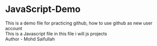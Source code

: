 # JavaScript-Demo
This is a demo file for practicing github, how to use github as  new user account
<br>
This is a Javascript file in this file i will js projects 
<br>
Author - Mohd Saifullah
